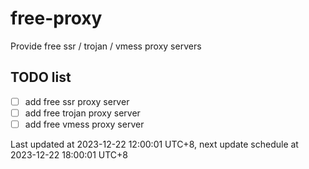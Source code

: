 
# free-proxy
Provide free ssr / trojan / vmess proxy servers


## TODO list
- [ ] add free ssr proxy server
- [ ] add free trojan proxy server
- [ ] add free vmess proxy server

Last updated at 2023-12-22 12:00:01 UTC+8, next update schedule at 2023-12-22 18:00:01 UTC+8

